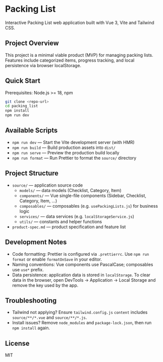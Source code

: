 # Packing List

Interactive Packing List web application built with Vue 3, Vite and Tailwind CSS.

## Project Overview

This project is a minimal viable product (MVP) for managing packing lists. Features include categorized items, progress tracking, and local persistence via browser localStorage.

## Quick Start

Prerequisites: Node.js >= 18, npm

```bash
git clone <repo-url>
cd packing_list
npm install
npm run dev
```

## Available Scripts

- `npm run dev` — Start the Vite development server (with HMR)
- `npm run build` — Build production assets into `dist/`
- `npm run serve` — Preview the production build locally
- `npm run format` — Run Prettier to format the `source/` directory

## Project Structure

- `source/` — application source code
  - `models/` — data models (Checklist, Category, Item)
  - `components/` — Vue single-file components (Sidebar, Checklist, Category, Item, ...)
  - `composables/` — composables (e.g. `usePackingLists.js`) for business logic
  - `services/` — data services (e.g. `localStorageService.js`)
  - `utils/` — constants and helper functions
- `product-spec.md` — product specification and feature list

## Development Notes

- Code formatting: Prettier is configured via `.prettierrc`. Use `npm run format` or enable `formatOnSave` in your editor.
- Naming conventions: Vue components use PascalCase; composables use `use*` prefix.
- Data persistence: application data is stored in `localStorage`. To clear data in the browser, open DevTools → Application → Local Storage and remove the key used by the app.

## Troubleshooting

- Tailwind not applying? Ensure `tailwind.config.js` `content` includes `source/**/*.vue` and `source/**/*.js`.
- Install issues? Remove `node_modules` and `package-lock.json`, then run `npm install` again.

## License

MIT
